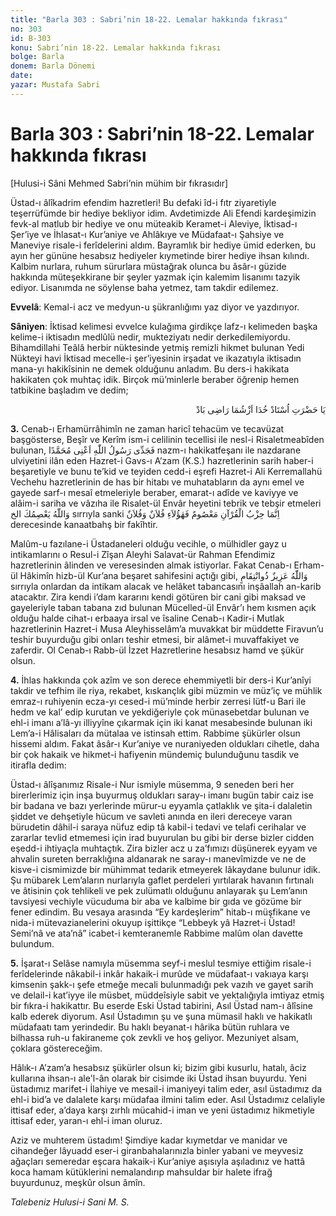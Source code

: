 ```yaml
---
title: "Barla 303 : Sabri’nin 18-22. Lemalar hakkında fıkrası"
no: 303
id: B-303
konu: Sabri’nin 18-22. Lemalar hakkında fıkrası
bolge: Barla
donem: Barla Dönemi
date: 
yazar: Mustafa Sabri
---
```


# Barla 303 : Sabri’nin 18-22. Lemalar hakkında fıkrası

<p class="takdim">[Hulusi-i Sâni Mehmed Sabri’nin mühim bir fıkrasıdır]</p>

Üstad-ı âlîkadrim efendim hazretleri! Bu defaki îd-i fıtr ziyaretiyle teşerrüfümde bir hediye bekliyor idim. Avdetimizde Ali Efendi kardeşimizin fevk-al matlub bir hediye ve onu müteakib Keramet-i Aleviye, İktisad-ı Şer’iye ve İhlasat-ı Kur’aniye ve Ahlâkıye ve Müdafaat-ı Şahsiye ve Maneviye risale-i ferîdelerini aldım. Bayramlık bir hediye ümid ederken, bu ayın her gününe hesabsız hediyeler kıymetinde birer hediye ihsan kılındı. Kalbim nurlara, ruhum sürurlara müstağrak olunca bu âsâr-ı güzide hakkında müteşekkirane bir şeyler yazmak için kalemim lisanımı tazyik ediyor. Lisanımda ne söylense baha yetmez, tam takdir edilemez.

**Evvelâ**: Kemal-i acz ve medyun-u şükranlığımı yaz diyor ve yazdırıyor.

**Sâniyen**: İktisad kelimesi evvelce kulağıma girdikçe lafz-ı kelimeden başka kelime-i iktisadın medlûlü nedir, mukteziyatı nedir derkedilemiyordu. Bihamdillahi Teâlâ herbir nüktesinde yetmiş remizli hikmet bulunan Yedi Nükteyi havi İktisad mecelle-i şer’iyesinin irşadat ve ikazatıyla iktisadın mana-yı hakikîsinin ne demek olduğunu anladım. Bu ders-i hakikata hakikaten çok muhtaç idik. Birçok mü’minlerle beraber öğrenip hemen tatbikine başladım ve dedim;

<p class="arabic" dir="rtl" title="Meal: “Ey Hazret-i Üstad, Allah sizden razı olsun.”">يَا حَضْرَتِ اُسْتَادْ خُدَا اَزْشُمَا رَاضِى بَادْ</p>

**3.** Cenab-ı Erhamürrâhimîn ne zaman haricî tehacüm ve tecavüzat başgösterse, Beşîr ve Kerîm ism-i celilinin tecellisi ile nesl-i Risaletmeabîden bulunan, <span class="arabic" dir="rtl" title="Meal: “Dedem Resulullah'dır, yani Muhammed'dir.”">فَجَدِّى رَسُولُ اللّٰهِ اَعْنِى مُحَمَّدًا</span> nazm-ı hakikatfeşanı ile nazdarane ulviyetini ilân eden Hazret-i Gavs-ı A’zam (K.S.) hazretlerinin sarih haber-i beşaretiyle ve bunu te’kid ve teyiden cedd-i eşrefi Hazret-i Ali Kerremallahü Vechehu hazretlerinin de has bir hitabı ve muhatabların da aynı emel ve gayede sarf-ı mesaî etmeleriyle beraber, emarat-ı adîde ve kaviyye ve alâim-i sariha ve vâzıha ile Risalet-ül Envâr heyetini tebrik ve tebşir etmeleri <span class="arabic" dir="rtl" title="Meal: “Allah seni muhafaza edecektir.” Mâide Sûresi, 5:67">وَاللّٰهُ يَعْصِمُكَ الخ</span> sırrıyla sanki <span class="arabic" dir="rtl" title="Meal: “Ancak hizbu'l Kur'an (Kur'anın taraftarları) masumdur. Şunlar falan ve falandır.”">اِنَّمَا حِزْبُ الْقُرْآنِ مَعْصُومٌ فَهٰؤُلاَءِ فُلاَنٌ وَفُلاَنٌ</span> derecesinde kanaatbahş bir fakîhtir.

Malûm-u fazılane-i Üstadaneleri olduğu vecihle, o mülhidler gayz u intikamlarını o Resul-i Zîşan Aleyhi Salavat-ür Rahman Efendimiz hazretlerinin âlinden ve veresesinden almak istiyorlar. Fakat Cenab-ı Erham-ül Hâkimîn hizb-ül Kur’ana beşaret sahifesini açtığı gibi, <span class="arabic" dir="rtl" title="Meal: “Allah Azîz ve intikam sahibidir.” Âl-i İmran Suresi, 3:4">وَاللّٰهُ عَزِيزٌ ذُوانْتِقَامٍ</span> sırrıyla onlardan da intikam alacak ve helâket tabancasını inşâallah an-karib atacaktır. Zira kendi i’dam kararını kendi götüren bir cani gibi maksad ve gayeleriyle taban tabana zıd bulunan Mücelled-ül Envâr’ı hem kısmen açık olduğu halde cihat-ı erbaaya irsal ve îsaline Cenab-ı Kadir-i Mutlak hazretlerinin Hazret-i Musa Aleyhisselâm’a muvakkat bir müddette Firavun’u teshir buyurduğu gibi onları teshir etmesi, bir alâmet-i muvaffakiyet ve zaferdir. Ol Cenab-ı Rabb-ül İzzet Hazretlerine hesabsız hamd ve şükür olsun.

**4.** İhlas hakkında çok azîm ve son derece ehemmiyetli bir ders-i Kur’anîyi takdir ve tefhim ile riya, rekabet, kıskançlık gibi müzmin ve müz’iç ve mühlik emraz-ı ruhiyenin ecza-yı cesed-i mü’minde herbir zerresi lütf-u Bari ile hedm ve kal’ edip kurutan ve yekdiğeriyle çok münasebetdar bulunan ve ehl-i imanı a’lâ-yı illiyyîne çıkarmak için iki kanat mesabesinde bulunan iki Lem’a-i Hâlisaları da mütalaa ve istinsah ettim. Rabbime şükürler olsun hissemi aldım. Fakat âsâr-ı Kur’aniye ve nuraniyeden oldukları cihetle, daha bir çok hakaik ve hikmet-i hafiyenin mündemiç bulunduğunu tasdik ve itirafla dedim:

Üstad-ı âlîşanımız Risale-i Nur ismiyle müsemma, 9 seneden beri her birerlerimiz için inşa buyurmuş oldukları saray-ı imanı bugün tabir caiz ise bir badana ve bazı yerlerinde mürur-u eyyamla çatlaklık ve şita-i dalaletin şiddet ve dehşetiyle hücum ve savleti anında en ileri dereceye varan bürudetin dâhil-i saraya nüfuz edip tâ kabil-i tedavi ve telafi cerihalar ve zararlar tevlid etmemesi için irad buyurulan bu gibi bir derse bizler cidden eşedd-i ihtiyaçla muhtaçtık. Zira bizler acz u za’fımızı düşünerek eyyam ve ahvalin sureten berraklığına aldanarak ne saray-ı manevîmizde ve ne de kisve-i cismimizde bir mühimmat tedarik etmeyerek lâkaydane bulunur idik. Şu mübarek Lem’aların nurlarıyla gaflet perdeleri yırtılarak havanın fırtınalı ve âtisinin çok tehlikeli ve pek zulümatlı olduğunu anlayarak şu Lem’anın tavsiyesi vechiyle vücuduma bir aba ve kalbime bir gıda ve gözüme bir fener edindim. Bu vesaya arasında “Ey kardeşlerim” hitab-ı müşfikane ve nida-i mütevazianelerini okuyup işittikçe “Lebbeyk yâ Hazret-i Üstad! Semi’nâ ve ata’nâ” icabet-i kemteranemle Rabbime malûm olan davette bulundum.

**5.** İşarat-ı Selâse namıyla müsemma seyf-i meslul tesmiye ettiğim risale-i ferîdelerinde nâkabil-i inkâr hakaik-i murûde ve müdafaat-ı vakıaya karşı kimsenin şakk-ı şefe etmeğe mecali bulunmadığı pek vazıh ve gayet sarih ve delail-i kat’iyye ile müsbet, müddeîsiyle sabit ve yektalığıyla imtiyaz etmiş bir fıkra-i hakikattır. Bu eserde Eski Üstad tabirini, Asıl Üstad nam-ı âlîsine kalb ederek diyorum. Asıl Üstadımın şu ve şuna mümasil haklı ve hakikatlı müdafaatı tam yerindedir. Bu haklı beyanat-ı hârika bütün ruhlara ve bilhassa ruh-u fakiraneme çok zevkli ve hoş geliyor. Mezuniyet alsam, çoklara göstereceğim.

Hâlık-ı A’zam’a hesabsız şükürler olsun ki; bizim gibi kusurlu, hatalı, âciz kullarına ihsan-ı ale'l-ân olarak bir cisimde iki Üstad ihsan buyurdu. Yeni üstadımız marifet-i İlahiye ve mesail-i imaniyeyi talim eder, asıl üstadımız da ehl-i bid’a ve dalalete karşı müdafaa ilmini talim eder. Asıl Üstadımız celaliyle ittisaf eder, a’daya karşı zırhlı mücahid-i iman ve yeni üstadımız hikmetiyle ittisaf eder, yaran-ı ehl-i iman oluruz.

Aziz ve muhterem üstadım! Şimdiye kadar kıymetdar ve manidar ve cihandeğer lâyuadd eser-i giranbahalarınızla binler yabani ve meyvesiz ağaçları semeredar eşcara hakaik-i Kur’aniye aşısıyla aşıladınız ve hattâ koca hamam kütüklerini nemalandırıp mahsuldar bir halete ifrağ buyurdunuz, meşkûr olsun âmîn.

*Talebeniz Hulusi-i Sani*
*M. S.*
